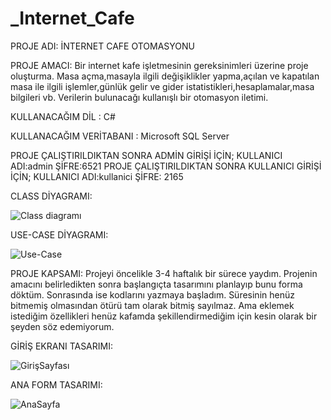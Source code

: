 # _Internet_Cafe
PROJE ADI: İNTERNET CAFE OTOMASYONU


PROJE AMACI: Bir internet kafe işletmesinin gereksinimleri üzerine proje oluşturma. Masa açma,masayla ilgili değişiklikler yapma,açılan ve kapatılan masa ile ilgili işlemler,günlük gelir ve gider istatistikleri,hesaplamalar,masa bilgileri vb. Verilerin bulunacağı kullanışlı bir otomasyon iletimi.

KULLANACAĞIM DİL : C#

KULLANACAĞIM VERİTABANI : Microsoft SQL Server

PROJE ÇALIŞTIRILDIKTAN SONRA ADMİN GİRİŞİ İÇİN; KULLANICI ADI:admin  ŞİFRE:6521
PROJE ÇALIŞTIRILDIKTAN SONRA KULLANICI GİRİŞİ İÇİN; KULLANICI ADI:kullanici  ŞİFRE: 2165

CLASS DİYAGRAMI:

![Class diagramı](https://user-images.githubusercontent.com/119897282/212368275-660899d3-d1e4-4461-bff1-7a12c05149bc.jpg)

USE-CASE DİYAGRAMI:

![Use-Case](https://user-images.githubusercontent.com/119897282/212368553-6e70c2b7-4ec4-40c3-aebf-94c664176982.jpg)

PROJE KAPSAMI: 
Projeyi öncelikle 3-4 haftalık bir sürece yaydım. Projenin amacını belirledikten sonra başlangıçta tasarımını planlayıp bunu forma döktüm. Sonrasında ise kodlarını yazmaya başladım. Süresinin henüz bitmemiş olmasından ötürü tam olarak bitmiş sayılmaz. Ama eklemek istediğim özellikleri henüz kafamda şekillendirmediğim için kesin olarak bir şeyden söz edemiyorum.

GİRİŞ EKRANI TASARIMI:

![GirişSayfası](https://user-images.githubusercontent.com/119897282/212369839-59b41b9d-6fa6-4440-b23d-0cb3aabae720.jpg)

ANA FORM TASARIMI:

![AnaSayfa](https://user-images.githubusercontent.com/119897282/212370158-7762ad84-44f1-446a-92a1-36c413a1faa9.jpg)
